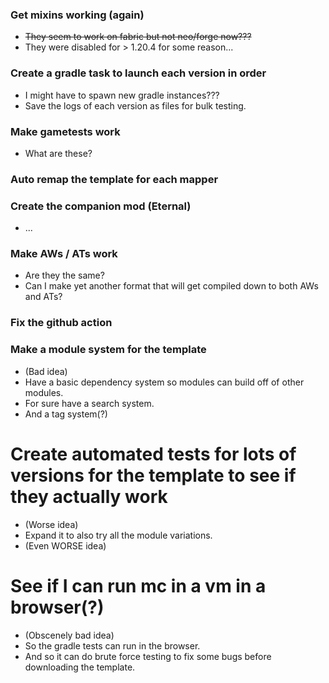### Get mixins working (again)
* ~~They seem to work on fabric but not neo/forge now???~~
* They were disabled for > 1.20.4 for some reason...
### Create a gradle task to launch each version in order
* I might have to spawn new gradle instances???
* Save the logs of each version as files for bulk testing.
### Make gametests work
* What are these?
### Auto remap the template for each mapper
### Create the companion mod (Eternal)
* ...
### Make AWs / ATs work
* Are they the same?
* Can I make yet another format that will get compiled down to both AWs and ATs?
### Fix the github action
### Make a module system for the template
* (Bad idea)
* Have a basic dependency system so modules can build off of other modules.
* For sure have a search system.
* And a tag system(?)
# Create automated tests for lots of versions for the template to see if they actually work
* (Worse idea)
* Expand it to also try all the module variations.
* (Even WORSE idea)
# See if I can run mc in a vm in a browser(?)
* (Obscenely bad idea)
* So the gradle tests can run in the browser.
* And so it can do brute force testing to fix some bugs before downloading the template.